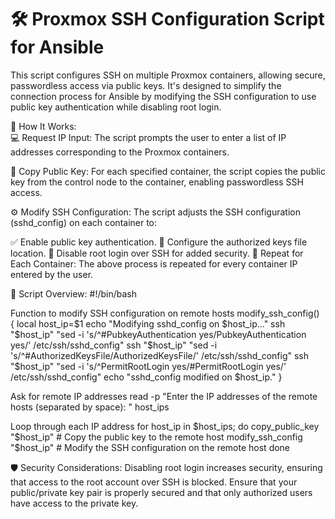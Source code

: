 # 🛠️ Proxmox SSH Configuration Script for Ansible
This script configures SSH on multiple Proxmox containers, allowing secure, passwordless access via public keys. It's designed to simplify the connection process for Ansible by modifying the SSH configuration to use public key authentication while disabling root login.

📝 How It Works: <br>
💻 Request IP Input: The script prompts the user to enter a list of IP addresses corresponding to the Proxmox containers.

🔐 Copy Public Key: For each specified container, the script copies the public key from the control node to the container, enabling passwordless SSH access.

⚙️ Modify SSH Configuration: The script adjusts the SSH configuration (sshd_config) on each container to:

✅ Enable public key authentication.
📂 Configure the authorized keys file location.
🚫 Disable root login over SSH for added security.
🔄 Repeat for Each Container: The above process is repeated for every container IP entered by the user.

📜 Script Overview:
#!/bin/bash

Function to modify SSH configuration on remote hosts
modify_ssh_config() {
    local host_ip=$1
    echo "Modifying sshd_config on $host_ip..."
    ssh "$host_ip" "sed -i 's/^#PubkeyAuthentication yes/PubkeyAuthentication yes/' /etc/ssh/sshd_config"
    ssh "$host_ip" "sed -i 's/^#AuthorizedKeysFile/AuthorizedKeysFile/' /etc/ssh/sshd_config"
    ssh "$host_ip" "sed -i 's/^PermitRootLogin yes/#PermitRootLogin yes/' /etc/ssh/sshd_config"
    echo "sshd_config modified on $host_ip."
}

Ask for remote IP addresses
read -p "Enter the IP addresses of the remote hosts (separated by space): " host_ips

Loop through each IP address
for host_ip in $host_ips; do
    copy_public_key "$host_ip"  # Copy the public key to the remote host
    modify_ssh_config "$host_ip"  # Modify the SSH configuration on the remote host
done

🛡️ Security Considerations:
Disabling root login increases security, ensuring that access to the root account over SSH is blocked.
Ensure that your public/private key pair is properly secured and that only authorized users have access to the private key.
